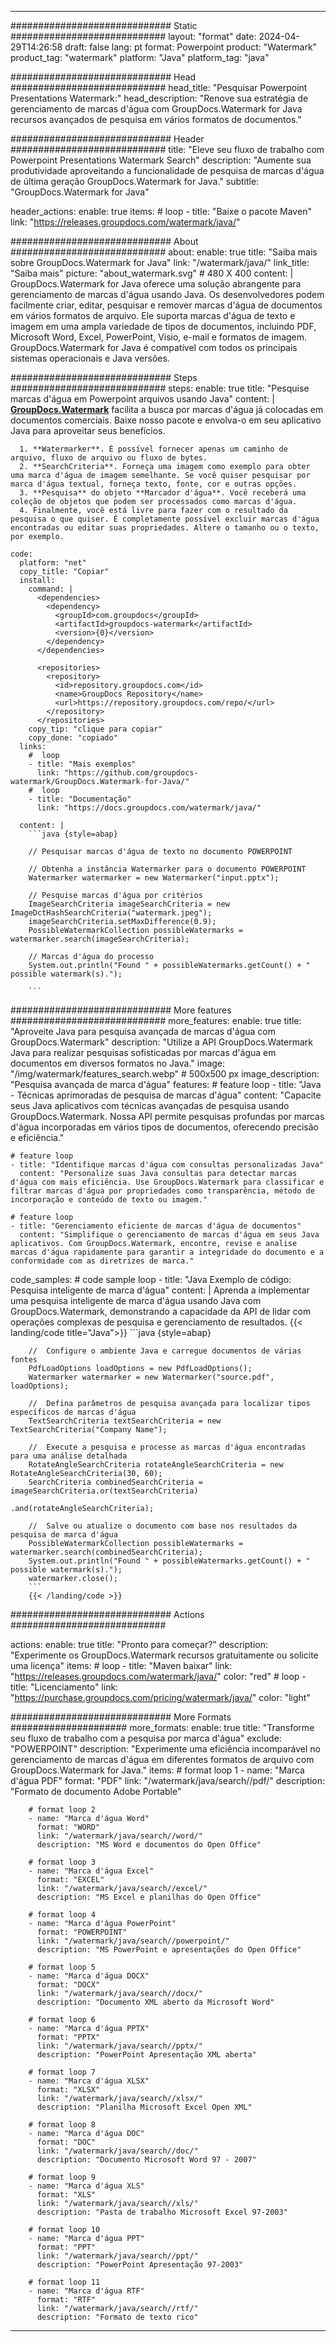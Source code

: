
---
############################# Static ############################
layout: "format"
date:  2024-04-29T14:26:58
draft: false
lang: pt
format: Powerpoint
product: "Watermark"
product_tag: "watermark"
platform: "Java"
platform_tag: "java"

############################# Head ############################
head_title: "Pesquisar Powerpoint Presentations Watermark:"
head_description: "Renove sua estratégia de gerenciamento de marcas d'água com GroupDocs.Watermark for Java recursos avançados de pesquisa em vários formatos de documentos."

############################# Header ############################
title: "Eleve seu fluxo de trabalho com Powerpoint Presentations Watermark Search" 
description: "Aumente sua produtividade aproveitando a funcionalidade de pesquisa de marcas d'água de última geração GroupDocs.Watermark for Java."
subtitle: "GroupDocs.Watermark for Java" 

header_actions:
  enable: true
  items:
    #  loop
    - title: "Baixe o pacote Maven"
      link: "https://releases.groupdocs.com/watermark/java/"
      
############################# About ############################
about:
    enable: true
    title: "Saiba mais sobre GroupDocs.Watermark for Java"
    link: "/watermark/java/"
    link_title: "Saiba mais"
    picture: "about_watermark.svg" # 480 X 400
    content: |
       GroupDocs.Watermark for Java oferece uma solução abrangente para gerenciamento de marcas d'água usando Java. Os desenvolvedores podem facilmente criar, editar, pesquisar e remover marcas d'água de documentos em vários formatos de arquivo. Ele suporta marcas d'água de texto e imagem em uma ampla variedade de tipos de documentos, incluindo PDF, Microsoft Word, Excel, PowerPoint, Visio, e-mail e formatos de imagem. GroupDocs.Watermark for Java é compatível com todos os principais sistemas operacionais e Java versões.

############################# Steps ############################
steps:
    enable: true
    title: "Pesquise marcas d'água em Powerpoint arquivos usando Java"
    content: |
      **[GroupDocs.Watermark](https://products.groupdocs.com/watermark/java/)** facilita a busca por marcas d'água já colocadas em documentos comerciais. Baixe nosso pacote e envolva-o em seu aplicativo Java para aproveitar seus benefícios.
      
      1. **Watermarker**. É possível fornecer apenas um caminho de arquivo, fluxo de arquivo ou fluxo de bytes.
      2. **SearchCriteria**. Forneça uma imagem como exemplo para obter uma marca d'água de imagem semelhante. Se você quiser pesquisar por marca d'água textual, forneça texto, fonte, cor e outras opções.
      3. **Pesquisa** do objeto **Marcador d'água**. Você receberá uma coleção de objetos que podem ser processados como marcas d'água.
      4. Finalmente, você está livre para fazer com o resultado da pesquisa o que quiser. É completamente possível excluir marcas d'água encontradas ou editar suas propriedades. Altere o tamanho ou o texto, por exemplo.
   
    code:
      platform: "net"
      copy_title: "Copiar"
      install:
        command: |
          <dependencies>
            <dependency>
              <groupId>com.groupdocs</groupId>
              <artifactId>groupdocs-watermark</artifactId>
              <version>{0}</version>
            </dependency>
          </dependencies>

          <repositories>
            <repository>
              <id>repository.groupdocs.com</id>
              <name>GroupDocs Repository</name>
              <url>https://repository.groupdocs.com/repo/</url>
            </repository>
          </repositories>
        copy_tip: "clique para copiar"
        copy_done: "copiado"
      links:
        #  loop
        - title: "Mais exemplos"
          link: "https://github.com/groupdocs-watermark/GroupDocs.Watermark-for-Java/"
        #  loop
        - title: "Documentação"
          link: "https://docs.groupdocs.com/watermark/java/"
          
      content: |
        ```java {style=abap}

        // Pesquisar marcas d'água de texto no documento POWERPOINT

        // Obtenha a instância Watermarker para o documento POWERPOINT
        Watermarker watermarker = new Watermarker("input.pptx");

        // Pesquise marcas d'água por critérios
        ImageSearchCriteria imageSearchCriteria = new ImageDctHashSearchCriteria("watermark.jpeg");
        imageSearchCriteria.setMaxDifference(0.9);
        PossibleWatermarkCollection possibleWatermarks = watermarker.search(imageSearchCriteria);

        // Marcas d'água do processo
        System.out.println("Found " + possibleWatermarks.getCount() + " possible watermark(s).");
        
        ```   
        
############################# More features ############################
more_features:
  enable: true
  title: "Aproveite Java para pesquisa avançada de marcas d'água com GroupDocs.Watermark"
  description: "Utilize a API GroupDocs.Watermark Java para realizar pesquisas sofisticadas por marcas d'água em documentos em diversos formatos no Java."
  image: "/img/watermark/features_search.webp" # 500x500 px
  image_description: "Pesquisa avançada de marca d'água"
  features:
    # feature loop
    - title: "Java - Técnicas aprimoradas de pesquisa de marcas d'água"
      content: "Capacite seus Java aplicativos com técnicas avançadas de pesquisa usando GroupDocs.Watermark. Nossa API permite pesquisas profundas por marcas d'água incorporadas em vários tipos de documentos, oferecendo precisão e eficiência."

    # feature loop
    - title: "Identifique marcas d'água com consultas personalizadas Java"
      content: "Personalize suas Java consultas para detectar marcas d'água com mais eficiência. Use GroupDocs.Watermark para classificar e filtrar marcas d'água por propriedades como transparência, método de incorporação e conteúdo de texto ou imagem."

    # feature loop
    - title: "Gerenciamento eficiente de marcas d'água de documentos"
      content: "Simplifique o gerenciamento de marcas d'água em seus Java aplicativos. Com GroupDocs.Watermark, encontre, revise e analise marcas d'água rapidamente para garantir a integridade do documento e a conformidade com as diretrizes de marca."
      
  code_samples:
    # code sample loop
    - title: "Java Exemplo de código: Pesquisa inteligente de marca d'água"
      content: |
        Aprenda a implementar uma pesquisa inteligente de marca d'água usando Java com GroupDocs.Watermark, demonstrando a capacidade da API de lidar com operações complexas de pesquisa e gerenciamento de resultados.
        {{< landing/code title="Java">}}
        ```java {style=abap}
        
        //  Configure o ambiente Java e carregue documentos de várias fontes
        PdfLoadOptions loadOptions = new PdfLoadOptions();
        Watermarker watermarker = new Watermarker("source.pdf", loadOptions);

        //  Defina parâmetros de pesquisa avançada para localizar tipos específicos de marcas d'água
        TextSearchCriteria textSearchCriteria = new TextSearchCriteria("Company Name");

        //  Execute a pesquisa e processe as marcas d'água encontradas para uma análise detalhada
        RotateAngleSearchCriteria rotateAngleSearchCriteria = new RotateAngleSearchCriteria(30, 60);
        SearchCriteria combinedSearchCriteria = imageSearchCriteria.or(textSearchCriteria)
                                                                   .and(rotateAngleSearchCriteria);

        //  Salve ou atualize o documento com base nos resultados da pesquisa de marca d'água
        PossibleWatermarkCollection possibleWatermarks = watermarker.search(combinedSearchCriteria);
        System.out.println("Found " + possibleWatermarks.getCount() + " possible watermark(s).");
        watermarker.close();
        ```
        {{< /landing/code >}}


############################# Actions ############################

actions:
  enable: true
  title: "Pronto para começar?"
  description: "Experimente os GroupDocs.Watermark recursos gratuitamente ou solicite uma licença"
  items:
    #  loop
    - title: "Maven baixar"
      link: "https://releases.groupdocs.com/watermark/java/"
      color: "red"
        #  loop
    - title: "Licenciamento"
      link: "https://purchase.groupdocs.com/pricing/watermark/java/"
      color: "light"


############################# More Formats #####################
more_formats:
    enable: true
    title: "Transforme seu fluxo de trabalho com a pesquisa por marca d'água"
    exclude: "POWERPOINT"
    description: "Experimente uma eficiência incomparável no gerenciamento de marcas d'água em diferentes formatos de arquivo com GroupDocs.Watermark for Java."
    items: 
        # format loop 1
        - name: "Marca d'água PDF"
          format: "PDF"
          link: "/watermark/java/search//pdf/"
          description: "Formato de documento Adobe Portable"

        # format loop 2
        - name: "Marca d'água Word"
          format: "WORD"
          link: "/watermark/java/search//word/"
          description: "MS Word e documentos do Open Office"
          
        # format loop 3
        - name: "Marca d'água Excel"
          format: "EXCEL"
          link: "/watermark/java/search//excel/"
          description: "MS Excel e planilhas do Open Office"

        # format loop 4
        - name: "Marca d'água PowerPoint"
          format: "POWERPOINT"
          link: "/watermark/java/search//powerpoint/"
          description: "MS PowerPoint e apresentações do Open Office"

        # format loop 5
        - name: "Marca d'água DOCX"
          format: "DOCX"
          link: "/watermark/java/search//docx/"
          description: "Documento XML aberto da Microsoft Word"
          
        # format loop 6
        - name: "Marca d'água PPTX"
          format: "PPTX"
          link: "/watermark/java/search//pptx/"
          description: "PowerPoint Apresentação XML aberta"
          
        # format loop 7
        - name: "Marca d'água XLSX"
          format: "XLSX"
          link: "/watermark/java/search//xlsx/"
          description: "Planilha Microsoft Excel Open XML"

        # format loop 8
        - name: "Marca d'água DOC"
          format: "DOC"
          link: "/watermark/java/search//doc/"
          description: "Documento Microsoft Word 97 - 2007"

        # format loop 9
        - name: "Marca d'água XLS"
          format: "XLS"
          link: "/watermark/java/search//xls/"
          description: "Pasta de trabalho Microsoft Excel 97-2003"

        # format loop 10
        - name: "Marca d'água PPT"
          format: "PPT"
          link: "/watermark/java/search//ppt/"
          description: "PowerPoint Apresentação 97-2003"

        # format loop 11
        - name: "Marca d'água RTF"
          format: "RTF"
          link: "/watermark/java/search//rtf/"
          description: "Formato de texto rico"

---